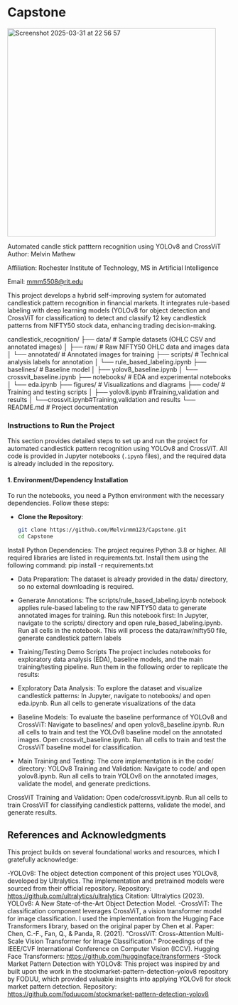 # Capstone
<img width="469" alt="Screenshot 2025-03-31 at 22 56 57" src="https://github.com/user-attachments/assets/d315ae3e-ba6f-42b3-9408-a10e8e542045" />



Automated candle stick patttern recognition using YOLOv8 and CrossViT 
Author: Melvin Mathew

Affiliation: Rochester Institute of Technology, MS in Artificial Intelligence

Email: mmm5508@rit.edu

This project develops a hybrid self-improving system for automated candlestick pattern recognition in financial markets. It integrates rule-based labeling with deep learning models (YOLOv8 for object detection and CrossViT for classification) to detect and classify 12 key candlestick patterns from NIFTY50 stock data, enhancing trading decision-making.

candlestick_recognition/
├── data/                # Sample datasets (OHLC CSV and annotated images)
│   ├── raw/            # Raw NIFTY50 OHLC data and images data
│   └── annotated/      # Annotated images for training
├── scripts/            # Technical analysis labels for annotation
│   └── rule_based_labeling.ipynb
├── baselines/             # Baseline model 
│   ├── yolov8_baseline.ipynb
│   └── crossvit_baseline.ipynb
├── notebooks/          # EDA and experimental notebooks
│   └── eda.ipynb
├── figures/            # Visualizations and diagrams
├── code/         # Training and testing scripts
│   ├── yolov8.ipynb #Training,validation and results
│   └──crossvit.ipynb#Training,validation and results
└── README.md           # Project documentation

### Instructions to Run the Project

This section provides detailed steps to set up and run the project for automated candlestick pattern recognition using YOLOv8 and CrossViT. All code is provided in Jupyter notebooks (`.ipynb` files), and the required data is already included in the repository.

#### 1. Environment/Dependency Installation
To run the notebooks, you need a Python environment with the necessary dependencies. Follow these steps:

- **Clone the Repository**:
  ```bash
  git clone https://github.com/Melvinmm123/Capstone.git
  cd Capstone

Install Python Dependencies: The project requires Python 3.8 or higher. All required libraries are listed in requirements.txt. Install them using the following command:
pip install -r requirements.txt

- Data Preparation:
The dataset is already provided in the data/ directory, so no external downloading is required.

- Generate Annotations: The scripts/rule_based_labeling.ipynb notebook applies rule-based labeling to the raw NIFTY50 data to generate annotated images for training.
Run this notebook first:
In Jupyter, navigate to the scripts/ directory and open rule_based_labeling.ipynb.
Run all cells in the notebook. This will process the data/raw/nifty50 file, generate candlestick pattern labels

- Training/Testing Demo Scripts
The project includes notebooks for exploratory data analysis (EDA), baseline models, and the main training/testing pipeline. Run them in the following order to replicate the results:

- Exploratory Data Analysis: To explore the dataset and visualize candlestick patterns:
In Jupyter, navigate to notebooks/ and open eda.ipynb.
Run all cells to generate visualizations of the data 

- Baseline Models: To evaluate the baseline performance of YOLOv8 and CrossViT:
Navigate to baselines/ and open yolov8_baseline.ipynb.
Run all cells to train and test the YOLOv8 baseline model on the annotated images.
Open crossvit_baseline.ipynb.
Run all cells to train and test the CrossViT baseline model for classification.

- Main Training and Testing: The core implementation is in the code/ directory:
YOLOv8 Training and Validation:
Navigate to code/ and open yolov8.ipynb.
Run all cells to train YOLOv8 on the annotated images, validate the model, and generate predictions.

CrossViT Training and Validation:
Open code/crossvit.ipynb.
Run all cells to train CrossViT for classifying candlestick patterns, validate the model, and generate results.


## References and Acknowledgments
This project builds on several foundational works and resources, which I gratefully acknowledge:

-YOLOv8: The object detection component of this project uses YOLOv8, developed by Ultralytics. The implementation and pretrained models were sourced from their official repository.
Repository: https://github.com/ultralytics/ultralytics
Citation: Ultralytics (2023). YOLOv8: A New State-of-the-Art Object Detection Model.
-CrossViT: The classification component leverages CrossViT, a vision transformer model for image classification. I used the implementation from the Hugging Face Transformers library, based on the original paper by Chen et al.
Paper: Chen, C.-F., Fan, Q., & Panda, R. (2021). "CrossViT: Cross-Attention Multi-Scale Vision Transformer for Image Classification." Proceedings of the IEEE/CVF International Conference on Computer Vision (ICCV).
Hugging Face Transformers: https://github.com/huggingface/transformers
-Stock Market Pattern Detection with YOLOv8: This project was inspired by and built upon the work in the stockmarket-pattern-detection-yolov8 repository by FODUU, which provided valuable insights into applying YOLOv8 for stock market pattern detection.
Repository: https://github.com/foduucom/stockmarket-pattern-detection-yolov8

